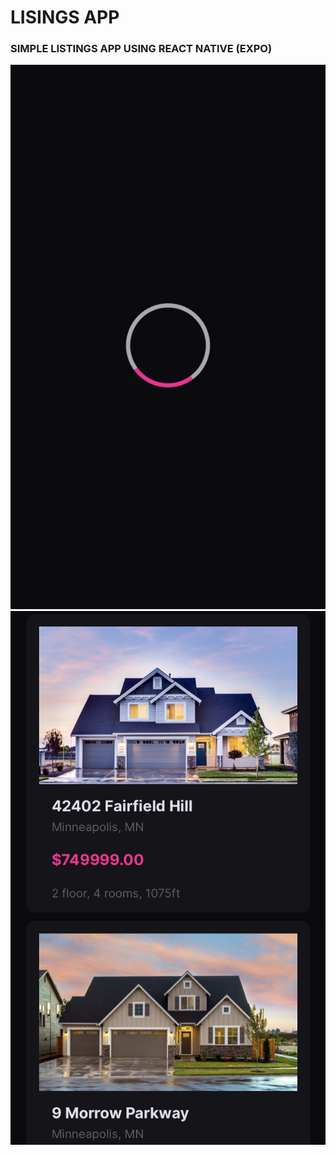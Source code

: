 # LISINGS APP
### SIMPLE LISTINGS APP USING REACT NATIVE (EXPO)
![loader](./assets/loader.PNG)
![listings](./assets/houses.PNG)
